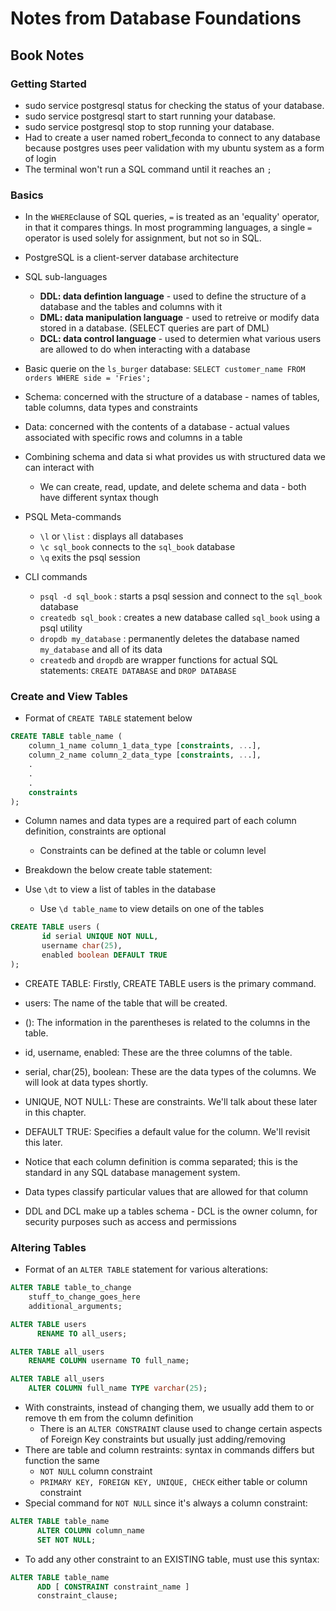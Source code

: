 # Notes from Database Foundations

## Book Notes

### Getting Started

- sudo service postgresql status for checking the status of your database.
- sudo service postgresql start to start running your database.
- sudo service postgresql stop to stop running your database.
- Had to create a user named robert_feconda to connect to any database because postgres uses peer validation with my ubuntu system as a form of login
- The terminal won't run a SQL command until it reaches an `;`


### Basics 

- In the `WHERE`clause of SQL queries, `=` is treated as an 'equality' operator, in that it compares things. In most programming languages, a single `=` operator is used solely for assignment, but not so in SQL.

- PostgreSQL is a client-server database architecture

- SQL sub-languages
  - **DDL: data defintion language** - used to define the structure of a database and the tables and columns with it
  - **DML: data manipulation language** - used to retreive or modify data stored in a database. (SELECT queries are part of DML)
  - **DCL: data control language** - used to determien what various users are allowed to do when interacting with a database

- Basic querie on the `ls_burger` database: `SELECT customer_name FROM orders WHERE side = 'Fries';`
- Schema: concerned with the structure of a database - names of tables, table columns, data types and constraints
- Data: concerned with the contents of a database - actual values associated with specific rows and columns in a table
- Combining schema and data si what provides us with structured data we can interact with
  - We can create, read, update, and delete schema and data - both have different syntax though

- PSQL Meta-commands
  - `\l` or `\list` : displays all databases
  - `\c sql_book` connects to the `sql_book` database
  - `\q` exits the psql session

- CLI commands
  - `psql -d sql_book` : starts a psql session and connect to the `sql_book` database
  - `createdb sql_book` : creates a new database called `sql_book` using a psql utility
  - `dropdb my_database` : permanently deletes the database named `my_database` and all of its data
  - `createdb` and `dropdb` are wrapper functions for actual SQL statements: `CREATE DATABASE` and `DROP DATABASE`

### Create and View Tables

- Format of `CREATE TABLE` statement below

~~~SQL
CREATE TABLE table_name (
    column_1_name column_1_data_type [constraints, ...],
    column_2_name column_2_data_type [constraints, ...],
    .
    .
    .
    constraints
);
~~~

- Column names and data types are a required part of each column definition, constraints are optional
  - Constraints can be defined at the table or column level

- Breakdown the below create table statement:
- Use `\dt` to view a list of tables in the database
  - Use `\d table_name` to view details on one of the tables

~~~SQL
CREATE TABLE users (
       id serial UNIQUE NOT NULL,
       username char(25),
       enabled boolean DEFAULT TRUE
);
~~~

- CREATE TABLE: Firstly, CREATE TABLE users is the primary command.
- users: The name of the table that will be created.
- (): The information in the parentheses is related to the columns in the table.
- id, username, enabled: These are the three columns of the table.
- serial, char(25), boolean: These are the data types of the columns. We will look at data types shortly.
- UNIQUE, NOT NULL: These are constraints. We'll talk about these later in this chapter.
- DEFAULT TRUE: Specifies a default value for the column. We'll revisit this later.
- Notice that each column definition is comma separated; this is the standard in any SQL database management system.

- Data types classify particular values that are allowed for that column
- DDL and DCL make up a tables schema - DCL is the owner column, for security purposes such as access and permissions

### Altering Tables

- Format of an `ALTER TABLE` statement for various alterations:

~~~SQL
ALTER TABLE table_to_change
    stuff_to_change_goes_here
    additional_arguments;

ALTER TABLE users
      RENAME TO all_users;

ALTER TABLE all_users
    RENAME COLUMN username TO full_name;

ALTER TABLE all_users
    ALTER COLUMN full_name TYPE varchar(25);
~~~

- With constraints, instead of changing them, we usually add them to or remove th em from the column definition
  - There is an `ALTER CONSTRAINT` clause used to change certain aspects of Foreign Key constraints but usually just adding/removing
- There are table and column restraints: syntax in commands differs but function the same
  - `NOT NULL` column constraint
  - `PRIMARY KEY, FOREIGN KEY, UNIQUE, CHECK` either table or column constraint
- Special command for `NOT NULL` since it's always a column constraint:

~~~SQL
ALTER TABLE table_name
      ALTER COLUMN column_name
      SET NOT NULL;
~~~

- To add any other constraint to an EXISTING table, must use this syntax:

~~~SQL
ALTER TABLE table_name
      ADD [ CONSTRAINT constraint_name ]
      constraint_clause;
~~~